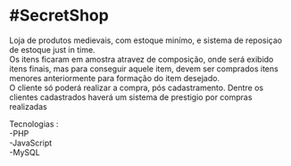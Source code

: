 <h1>#SecretShop</h1>
Loja de produtos medievais, com estoque minímo, e sistema de reposiçao de estoque just in time.</br>
Os itens ficaram em amostra atravez de composição, onde será exibido itens finais, mas para conseguir aquele item, devem ser comprados itens menores anteriormente para formação do item desejado.</br>
O cliente só poderá realizar a compra, pós cadastramento. Dentre os clientes cadastrados haverá um sistema de prestigio por compras realizadas

Tecnologias :</br>
-PHP</br>
-JavaScript</br>
-MySQL</br>

